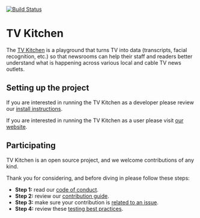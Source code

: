[![Build Status](https://travis-ci.org/tvkitchen/tv-kitchen.svg?branch=master)](https://travis-ci.org/tvkitchen/tv-kitchen)

# TV Kitchen

The [TV Kitchen](https://tv.kitchen) is a playground that turns TV into data (transcripts, facial recognition, etc.) so that newsrooms can help their staff and readers better understand what is happening across various local and cable TV news outlets.

## Setting up the project

If you are interested in running the TV Kitchen as a developer please review our [install instructions](docs/INSTALL.md).

If you are interested in running the TV Kitchen as a user please visit [our website](https://tv.kitchen).

## Participating

TV Kitchen is an open source project, and we welcome contributions of any kind.

Thank you for considering, and before diving in please follow these steps:

* **Step 1:** read our [code of conduct](docs/CODE_OF_CONDUCT.md).
* **Step 2:** review our [contribution guide](docs/CONTRIBUTING.md).
* **Step 3:** make sure your contribution is [related to an issue](https://github.com/tvkitchen/tv-kitchen/issues).
* **Step 4:** review these [testing best practices](https://github.com/goldbergyoni/javascript-testing-best-practices).
